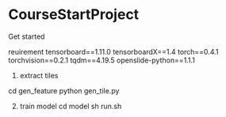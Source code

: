 # CourseStartProject

Get started

reuirement
tensorboard==1.11.0
tensorboardX==1.4
torch==0.4.1
torchvision==0.2.1
tqdm==4.19.5
openslide-python==1.1.1

1. extract tiles

cd gen_feature
python gen_tile.py

2. train model
cd model
sh run.sh
